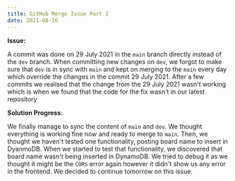 ```yaml
---
title: GitHub Merge Issue Part 2
date: 2021-08-16
---
```


**Issue:** 

A commit was done on 29 July 2021 in the `main` branch directly instead of the `dev` branch. When committing new changes on `dev`, we forgot to make sure that `dev` is in sync with `main` and kept on merging to the `main` every day which override the changes in the commit 29 July 2021. After a few commits we realised that the change from the 29 July 2021 wasn't working which is when we found that the code for the fix wasn't in our latest repository

**Solution Progress**: 

We finally manage to sync the content of `main` and `dev`. We thought everything is working fine now and ready to merge to `main`. Then, we thought we haven't tested one functionality, posting board name to insert in DyanmoDB. When we started to test that functionality, we discovered that board name wasn't being inserted in DynamoDB. We tried to debug it as we thought it might be the `CORS` error again however it didn't show us any error in the frontend. We decided to continue tomorrow on this issue.



